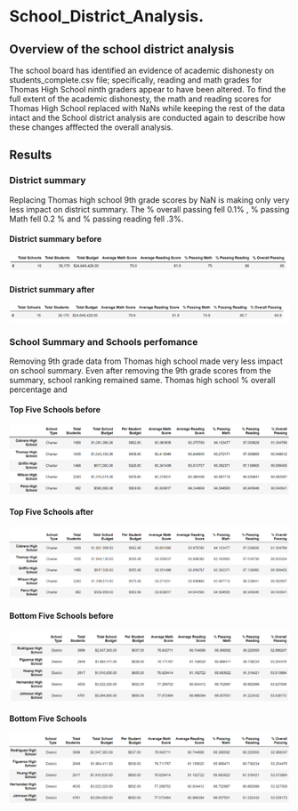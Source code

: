 # School_District_Analysis.

## Overview of the school district analysis

The school board has identified an evidence of academic dishonesty on students_complete.csv file; specifically, reading and math grades for Thomas High School ninth graders appear to have been altered. To find the full extent of the academic dishonesty, the math and reading scores for Thomas High School replaced with NaNs while keeping the rest of the data intact and the School district analysis are conducted again to describe how these changes afffected the overall analysis. 


## Results
### District summary
Replacing Thomas high school 9th grade scores by NaN is making only very less impact on district summary. The % overall passing fell 0.1% , % passing Math fell 0.2 % and % passing reading fell .3%. 
#### District summary before
![before](https://github.com/11nithin/School_District_Analysis./blob/main/Resources/District_summary_before.PNG)
#### District summary after
![after](https://github.com/11nithin/School_District_Analysis./blob/main/Resources/District_summary_after.PNG)

### School Summary and Schools perfomance
Removing 9th grade data from Thomas high school made very less impact on school summary. Even after removing the 9th grade scores from the summary, school ranking remained same. Thomas high school % overall percentage and 

#### Top Five Schools before
![Top](https://github.com/11nithin/School_District_Analysis./blob/main/Resources/Top_five_schools%20before.PNG)

#### Top Five Schools after
![Top](https://github.com/11nithin/School_District_Analysis./blob/main/Resources/Top_five_schools.PNG)

#### Bottom Five Schools before
![Bottom](https://github.com/11nithin/School_District_Analysis./blob/main/Resources/Bottom_five_schools%20before.PNG)

#### Bottom Five Schools
![Bottom](https://github.com/11nithin/School_District_Analysis./blob/main/Resources/Bottom_five_schools.PNG)
